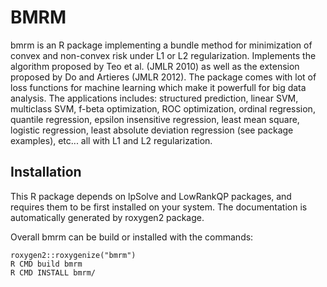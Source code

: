 BMRM
===============
bmrm is an R package implementing a bundle method for minimization of convex and 
    non-convex risk 
    under L1 or L2 regularization. Implements the algorithm proposed by Teo et 
    al. (JMLR 2010) as well as the extension proposed by Do and Artieres (JMLR 
    2012). The package comes with lot of loss functions for machine learning 
    which make it powerfull for big data analysis. The applications includes:
    structured prediction, linear SVM, multiclass SVM, f-beta optimization, 
    ROC optimization, ordinal regression, quantile regression,
    epsilon insensitive regression, least mean square, logistic regression,
    least absolute deviation regression (see package examples), etc... all with
    L1 and L2 regularization.

Installation
---------------
This R package depends on lpSolve and LowRankQP packages, and requires them to 
be first installed on your system. The documentation is automatically generated
by roxygen2 package.

Overall bmrm can be build or installed with the commands:

    roxygen2::roxygenize("bmrm")
    R CMD build bmrm
    R CMD INSTALL bmrm/

